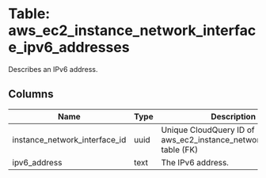 
# Table: aws_ec2_instance_network_interface_ipv6_addresses
Describes an IPv6 address.
## Columns
| Name        | Type           | Description  |
| ------------- | ------------- | -----  |
|instance_network_interface_id|uuid|Unique CloudQuery ID of aws_ec2_instance_network_interfaces table (FK)|
|ipv6_address|text|The IPv6 address.|
